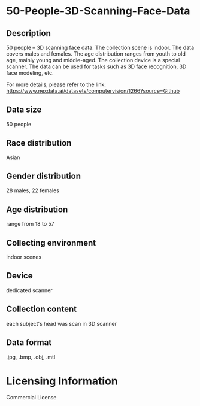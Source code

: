 # 50-People-3D-Scanning-Face-Data

## Description
50 people – 3D scanning face data. The collection scene is indoor. The data covers males and females. The age distribution ranges from youth to old age, mainly young and middle-aged. The collection device is a special scanner. The data can be used for tasks such as 3D face recognition, 3D face modeling, etc.

For more details, please refer to the link: https://www.nexdata.ai/datasets/computervision/1266?source=Github


## Data size
50 people
## Race distribution
Asian
## Gender distribution
28 males, 22 females
## Age distribution
range from 18 to 57
## Collecting environment
indoor scenes
## Device
dedicated scanner
## Collection content
each subject's head was scan in 3D scanner
## Data format
.jpg, .bmp, .obj, .mtl
# Licensing Information
Commercial License
